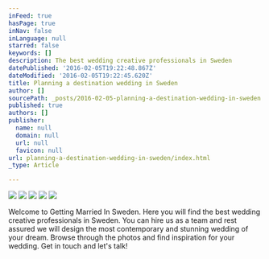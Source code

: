 ```yaml
---
inFeed: true
hasPage: true
inNav: false
inLanguage: null
starred: false
keywords: []
description: The best wedding creative professionals in Sweden
datePublished: '2016-02-05T19:22:48.867Z'
dateModified: '2016-02-05T19:22:45.620Z'
title: Planning a destination wedding in Sweden
author: []
sourcePath: _posts/2016-02-05-planning-a-destination-wedding-in-sweden.md
published: true
authors: []
publisher:
  name: null
  domain: null
  url: null
  favicon: null
url: planning-a-destination-wedding-in-sweden/index.html
_type: Article

---
```

![](https://the-grid-user-content.s3-us-west-2.amazonaws.com/54fc9281-690e-452a-a5cf-b356eb10aaee.jpg)
![](https://the-grid-user-content.s3-us-west-2.amazonaws.com/b6e3c1e3-a3f0-41d0-968f-a2f705b283e1.jpg)
![](https://the-grid-user-content.s3-us-west-2.amazonaws.com/4d6ea6e8-f2e3-4e42-b5ec-3444c8d4f6ff.jpg)
![](https://the-grid-user-content.s3-us-west-2.amazonaws.com/2096486f-1e6e-4a3d-b5cc-bec17003672a.jpg)
![](https://the-grid-user-content.s3-us-west-2.amazonaws.com/20c99d76-abf0-4f44-adcc-f8e09b93b246.jpg)

Welcome to Getting Married In Sweden. Here you will find the best wedding creative professionals in Sweden. You can hire us as a team and rest assured we will design the most contemporary and stunning wedding of your dream. Browse through the photos and find inspiration for your wedding. Get in touch and let's talk!